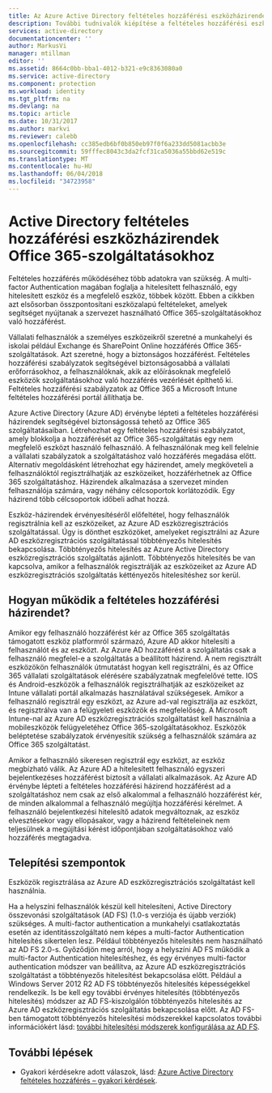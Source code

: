 ```yaml
---
title: Az Azure Active Directory feltételes hozzáférési eszközházirendek Office 365-szolgáltatásokhoz |} Microsoft Docs
description: További tudnivalók kiépítése a feltételes hozzáférési eszközházirendek segít a vállalati erőforrásokhoz, több biztonságos, felhasználói megfelelőség fenntartása mellett, a érhetnek el szolgáltatásokat.
services: active-directory
documentationcenter: ''
author: MarkusVi
manager: mtillman
editor: ''
ms.assetid: 8664c0bb-bba1-4012-b321-e9c8363080a0
ms.service: active-directory
ms.component: protection
ms.workload: identity
ms.tgt_pltfrm: na
ms.devlang: na
ms.topic: article
ms.date: 10/31/2017
ms.author: markvi
ms.reviewer: calebb
ms.openlocfilehash: cc385edb6bf0b850eb97f0f6a233dd5081acbb3e
ms.sourcegitcommit: 59fffec8043c3da2fcf31ca5036a55bbd62e519c
ms.translationtype: MT
ms.contentlocale: hu-HU
ms.lasthandoff: 06/04/2018
ms.locfileid: "34723958"
---
```

# <a name="active-directory-conditional-access-device-policies-for-office-365-services"></a>Active Directory feltételes hozzáférési eszközházirendek Office 365-szolgáltatásokhoz

Feltételes hozzáférés működéséhez több adatokra van szükség. A multi-factor Authentication magában foglalja a hitelesített felhasználó, egy hitelesített eszköz és a megfelelő eszköz, többek között. Ebben a cikkben azt elsősorban összpontosítani eszközalapú feltételeket, amelyek segítséget nyújtanak a szervezet használható Office 365-szolgáltatásokhoz való hozzáférést. 

Vállalati felhasználók a személyes eszközeikről szeretné a munkahelyi és iskolai például Exchange és SharePoint Online hozzáférés Office 365-szolgáltatások. Azt szeretné, hogy a biztonságos hozzáférést. Feltételes hozzáférési szabályzatok segítségével biztonságosabbá a vállalati erőforrásokhoz, a felhasználóknak, akik az előírásoknak megfelelő eszközök szolgáltatásokhoz való hozzáférés vezérlését építhető ki. Feltételes hozzáférési szabályzatok az Office 365 a Microsoft Intune feltételes hozzáférési portál állíthatja be.

Azure Active Directory (Azure AD) érvénybe lépteti a feltételes hozzáférési házirendek segítségével biztonságossá tehető az Office 365 szolgáltatásaiban. Létrehozhat egy feltételes hozzáférési szabályzatot, amely blokkolja a hozzáférését az Office 365-szolgáltatás egy nem megfelelő eszközt használó felhasználó. A felhasználónak meg kell felelnie a vállalati szabályzatok a szolgáltatáshoz való hozzáférés megadása előtt. Alternatív megoldásként létrehozhat egy házirendet, amely megköveteli a felhasználóktól regisztrálhatják az eszközeiket, hozzáférhetnek az Office 365 szolgáltatáshoz. Házirendek alkalmazása a szervezet minden felhasználója számára, vagy néhány célcsoportok korlátozódik. Egy házirend több célcsoportok időbeli adhat hozzá.

Eszköz-házirendek érvényesítéséről előfeltétel, hogy felhasználók regisztrálnia kell az eszközeiket, az Azure AD eszközregisztrációs szolgáltatással. Úgy is dönthet eszközöket, amelyeket regisztrálni az Azure AD eszközregisztrációs szolgáltatással többtényezős hitelesítés bekapcsolása. Többtényezős hitelesítés az Azure Active Directory eszközregisztrációs szolgáltatás ajánlott. Többtényezős hitelesítés be van kapcsolva, amikor a felhasználók regisztrálják az eszközeiket az Azure AD eszközregisztrációs szolgáltatás kéttényezős hitelesítéshez sor kerül.

## <a name="how-does-a-conditional-access-policy-work"></a>Hogyan működik a feltételes hozzáférési házirendet?

Amikor egy felhasználó hozzáférést kér az Office 365 szolgáltatás támogatott eszköz platformról származó, Azure AD akkor hitelesíti a felhasználót és az eszközt. Az Azure AD hozzáférést a szolgáltatás csak a felhasználó megfelel-e a szolgáltatás a beállított házirend. A nem regisztrált eszközökön felhasználók útmutatást hogyan kell regisztrálni, és az Office 365 vállalati szolgáltatások elérésére szabályzatnak megfelelővé tette. IOS és Android-eszközök a felhasználók regisztrálhatják az eszközeiket az Intune vállalati portál alkalmazás használatával szükségesek. Amikor a felhasználó regisztrál egy eszközt, az Azure ad-val regisztrálja az eszközt, és regisztrálva van a felügyeleti eszközök és megfelelőség. A Microsoft Intune-nal az Azure AD eszközregisztrációs szolgáltatást kell használnia a mobileszközök felügyeletéhez Office 365-szolgáltatásokhoz. Eszközök beléptetése szabályzatok érvényesítik szükség a felhasználók számára az Office 365 szolgáltatást.

Amikor a felhasználó sikeresen regisztrál egy eszközt, az eszköz megbízható válik. Az Azure AD a hitelesített felhasználó egyszeri bejelentkezéses hozzáférést biztosít a vállalati alkalmazások. Az Azure AD érvénybe lépteti a feltételes hozzáférési házirend hozzáférést ad a szolgáltatáshoz nem csak az első alkalommal a felhasználó hozzáférést kér, de minden alkalommal a felhasználó megújítja hozzáférési kérelmet. A felhasználó bejelentkezési hitelesítő adatok megváltoznak, az eszköz elvesztésekor vagy ellopásakor, vagy a házirend feltételeinek nem teljesülnek a megújítási kérést időpontjában szolgáltatásokhoz való hozzáférés megtagadva.

## <a name="deployment-considerations"></a>Telepítési szempontok

Eszközök regisztrálása az Azure AD eszközregisztrációs szolgáltatást kell használnia.

Ha a helyszíni felhasználók készül kell hitelesíteni, Active Directory összevonási szolgáltatások (AD FS) (1.0-s verziója és újabb verziók) szükséges. A multi-factor authentication a munkahelyi csatlakoztatás esetén az identitásszolgáltató nem képes a multi-factor Authentication hitelesítés sikertelen lesz. Például többtényezős hitelesítés nem használható az AD FS 2.0-s. Győződjön meg arról, hogy a helyszíni AD FS működik a multi-factor Authentication hitelesítéshez, és egy érvényes multi-factor authentication módszer van beállítva, az Azure AD eszközregisztrációs szolgáltatást a többtényezős hitelesítést bekapcsolása előtt. Például a Windows Server 2012 R2 AD FS többtényezős hitelesítés képességekkel rendelkezik. Is be kell egy további érvényes hitelesítés (többtényezős hitelesítés) módszer az AD FS-kiszolgálón többtényezős hitelesítés az Azure AD eszközregisztrációs szolgáltatás bekapcsolása előtt. Az AD FS-ben támogatott többtényezős hitelesítési módszerekkel kapcsolatos további információkért lásd: [további hitelesítési módszerek konfigurálása az AD FS](/windows-server/identity/ad-fs/operations/configure-additional-authentication-methods-for-ad-fs).

## <a name="next-steps"></a>További lépések

*   Gyakori kérdésekre adott válaszok, lásd: [Azure Active Directory feltételes hozzáférés – gyakori kérdések](active-directory-conditional-faqs.md).

